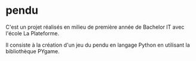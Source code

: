 # pendu

C'est un projet réalisés en milieu de première année de Bachelor IT avec l'école La Plateforme. 

Il consiste à la création d'un jeu du pendu en langage Python en utilisant la bibliothèque PYgame. 


